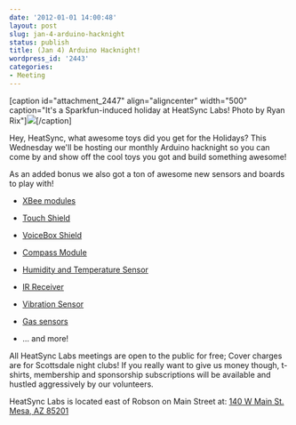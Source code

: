 ```yaml
---
date: '2012-01-01 14:00:48'
layout: post
slug: jan-4-arduino-hacknight
status: publish
title: (Jan 4) Arduino Hacknight!
wordpress_id: '2443'
categories:
- Meeting
---
```


[caption id="attachment_2447" align="aligncenter" width="500" caption="It's a Sparkfun-induced holiday at HeatSync Labs! Photo by Ryan Rix"]![](http://www.heatsynclabs.org/wp-content/uploads/2012/01/twip1-300x200.jpg)[/caption]

Hey, HeatSync, what awesome toys did you get for the Holidays? This Wednesday we'll be hosting our monthly Arduino hacknight so you can come by and show off the cool toys you got and build something awesome!

As an added bonus we also got a ton of awesome new sensors and boards to play with!



	
  * [XBee modules](http://www.sparkfun.com/products/8276)

	
  * [Touch Shield](http://www.sparkfun.com/products/10508)

	
  * [VoiceBox Shield](http://www.sparkfun.com/products/9799)

	
  * [Compass Module](http://www.sparkfun.com/products/7915)

	
  * [Humidity and Temperature Sensor](http://www.sparkfun.com/products/8257)

	
  * [IR Receiver](http://www.sparkfun.com/products/8554)

	
  * [Vibration Sensor](http://www.sparkfun.com/products/9199)

	
  * [Gas sensors](http://www.sparkfun.com/search/results?term=gas+sensor&what=products)

	
  * ... and more!


All HeatSync Labs meetings are open to the public for free; Cover charges are for Scottsdale night clubs! If you really want to give us money though, t-shirts, membership and sponsorship subscriptions will be available and hustled aggressively by our volunteers.

HeatSync Labs is located east of Robson on Main Street at:
[140 W Main St.
Mesa, AZ 85201](http://maps.google.com/maps?f=q&source=s_q&hl=en&geocode=&q=140+w+main+st.+mesa,+az&aq=&sll=37.0625,-95.677068&sspn=34.945679,76.464844&ie=UTF8&hq=&hnear=140+W+Main+St,+Mesa,+Arizona+85201&ll=33.415289,-111.835499&spn=0.000795,0.001167&t=h&z=20)
